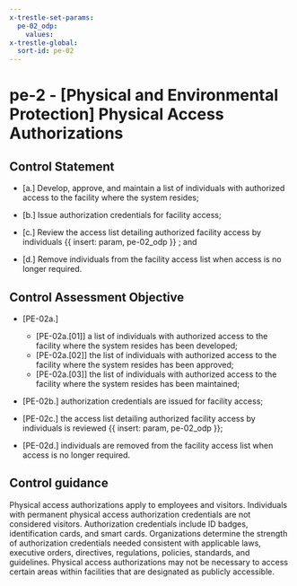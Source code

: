 ```yaml
---
x-trestle-set-params:
  pe-02_odp:
    values:
x-trestle-global:
  sort-id: pe-02
---
```


# pe-2 - \[Physical and Environmental Protection\] Physical Access Authorizations

## Control Statement

- \[a.\] Develop, approve, and maintain a list of individuals with authorized access to the facility where the system resides;

- \[b.\] Issue authorization credentials for facility access;

- \[c.\] Review the access list detailing authorized facility access by individuals {{ insert: param, pe-02_odp }} ; and

- \[d.\] Remove individuals from the facility access list when access is no longer required.

## Control Assessment Objective

- \[PE-02a.\]

  - \[PE-02a.[01]\] a list of individuals with authorized access to the facility where the system resides has been developed;
  - \[PE-02a.[02]\] the list of individuals with authorized access to the facility where the system resides has been approved;
  - \[PE-02a.[03]\] the list of individuals with authorized access to the facility where the system resides has been maintained;

- \[PE-02b.\] authorization credentials are issued for facility access;

- \[PE-02c.\] the access list detailing authorized facility access by individuals is reviewed {{ insert: param, pe-02_odp }};

- \[PE-02d.\] individuals are removed from the facility access list when access is no longer required.

## Control guidance

Physical access authorizations apply to employees and visitors. Individuals with permanent physical access authorization credentials are not considered visitors. Authorization credentials include ID badges, identification cards, and smart cards. Organizations determine the strength of authorization credentials needed consistent with applicable laws, executive orders, directives, regulations, policies, standards, and guidelines. Physical access authorizations may not be necessary to access certain areas within facilities that are designated as publicly accessible.
